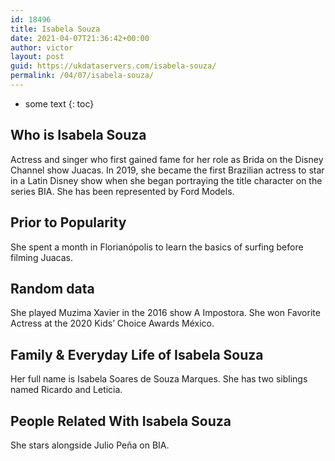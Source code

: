 ```yaml
---
id: 18496
title: Isabela Souza
date: 2021-04-07T21:36:42+00:00
author: victor
layout: post
guid: https://ukdataservers.com/isabela-souza/
permalink: /04/07/isabela-souza/
---
```


* some text
{: toc}


## Who is Isabela Souza



Actress and singer who first gained fame for her role as Brida on the Disney Channel show Juacas. In 2019, she became the first Brazilian actress to star in a Latin Disney show when she began portraying the title character on the series BIA. She has been represented by Ford Models. 

                
                
                
## Prior to Popularity



She spent a month in Florianópolis to learn the basics of surfing before filming Juacas. 

                
                
                
## Random data



She played Muzima Xavier in the 2016 show A Impostora. She won Favorite Actress at the 2020 Kids&#8217; Choice Awards México. 

                
                
                
## Family & Everyday Life of Isabela Souza



Her full name is Isabela Soares de Souza Marques. She has two siblings named Ricardo and Leticia. 

                
                
                
## People Related With Isabela Souza



She stars alongside Julio Peña on BIA. 

                
              
            
          
          
          